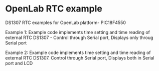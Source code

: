 # OpenLab RTC example

DS1307 RTC examples for OpenLab platform- PIC18F4550

Example 1: Example code implements time setting and time reading of external RTC DS1307 - Control through Serial port, Displays only throug Serial port

Example 2: Example code implements time setting and time reading of external RTC DS1307. Control through Serial port, Displays both in Serial port and LCD
